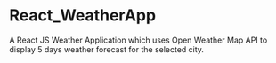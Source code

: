 # React_WeatherApp
A React JS Weather Application which uses Open Weather Map API to display 5 days weather forecast for the selected city.

